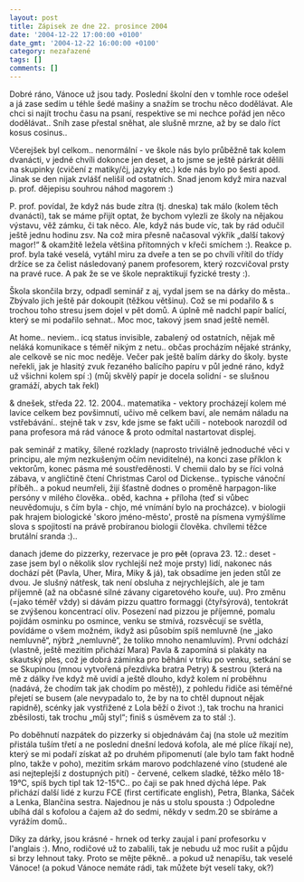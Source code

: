 ```yaml
---
layout: post
title: Zápisek ze dne 22. prosince 2004
date: '2004-12-22 17:00:00 +0100'
date_gmt: '2004-12-22 16:00:00 +0100'
category: nezařazené
tags: []
comments: []
---
```

<p>Dobré ráno, Vánoce už jsou tady. Poslední školní den v tomhle roce odešel a já zase sedím  u téhle šedé mašiny a snažím se trochu něco dodělávat. Ale chci si najít trochu času na psaní,  respektive se mi nechce pořád jen něco dodělávat.. Sníh zase přestal sněhat, ale slušně mrzne,  až by se dalo říct kosus cosinus..</p>
<p>Včerejšek byl celkom.. nenormální - ve škole nás bylo průběžně tak kolem dvanácti, v jedné  chvíli dokonce jen deset, a to jsme se ještě párkrát dělili na skupinky (cvičení z matiky/čj,   jazyky etc.) kde nás bylo po šesti apod. Jinak se den nijak zvlášť nelišil od ostatních.  Snad jenom když mira nazval p. prof. dějepisu souhrou náhod magorem :)</p>
<p>P. prof. povídal, že když nás bude zítra (tj. dneska) tak málo (kolem těch dvanácti),  tak se máme přijít optat, že bychom vylezli ze školy na nějakou výstavu, věž zámku, či tak něco.  Ale, když nás bude víc, tak by rád odučil ještě jednu hodinu zsv. Na což mira přesně načasoval  výkřik &bdquo;další takový magor!&ldquo; &amp; okamžitě ležela většina přítomných v křeči smíchem :).  Reakce p. prof. byla také veselá, vytáhl miru za dveře a ten se po chvíli vřítil do třídy držíce  se za čelist následovaný panem profesorem, který rozcvičoval prsty na pravé ruce. A pak že se ve škole  nepraktikují fyzické tresty :).</p>
<p>Škola skončila brzy, odpadl seminář z aj, vydal jsem se na dárky do města.. Zbývalo jich ještě pár  dokoupit (těžkou většinu). Což se mi podařilo &amp; s trochou toho stresu jsem dojel v pět domů.  A úplně mě nadchl papír balící, který se mi podařilo sehnat.. Moc moc, takový jsem snad ještě neměl.</p>
<p>At home.. neviem.. icq status invisible, zabalený od ostatních, nějak mě neláká komunikace  s téměř nikým z netu.. občas procházím nějaké stránky, ale celkově se nic moc neděje. Večer pak ještě  balím dárky do školy. byste neřekli, jak je hlasitý zvuk řezaného balícího papíru v půl jedné ráno,  když už všichni kolem spí :) (můj skvělý papír je docela solidní - se slušnou gramáží, abych tak řekl)</p>
<p>&amp; dnešek, středa 22. 12. 2004.. matematika - vektory procházejí kolem mé lavice celkem bez povšimnutí,  učivo mě celkem baví, ale nemám náladu na vstřebávání.. stejně tak v zsv, kde jsme se fakt učili - notebook  narozdíl od pana profesora má rád vánoce &amp; proto odmítal nastartovat displej.</p>
<p>pak seminář z matiky, šílené rozklady (naprosto triviálně jednoduché věci v principu, ale mým nezkušeným  očím neviditelné), na konci zase příklon k vektorům, konec pásma mé soustředěnosti. V chemii dalo by se říci  volná zábava, v angličtině čtení Christmas Carol od Dickense.. typische vánoční příběh.. a pokud neumřeli,  žijí šťastně dodnes o proměně harpagon-like persóny v milého člověka.. oběd, kachna + příloha (teď si vůbec  neuvědomuju, s čím byla - chjo, mé vnímání bylo na procházce). v biologii pak hrajem biologické 'skoro  jméno-město', prostě na písmena vymýšlíme slova s spojitostí na právě probíranou biologii člověka. chvílemi   těžce brutální sranda :)..</p>
<p>danach jdeme do pizzerky, rezervace je pro <del>pět</del> (oprava 23. 12.: deset - zase jsem byl o několik slov  rychlejší než moje prsty) lidí, nakonec nás dochází pět (Pavla, Uher, Mira,   Miky &amp; já), tak obsadíme jen jeden stůl ze dvou. Je slušný nátřesk, tak není obsluha z nejrychlejších,  ale je tam příjemně (až na občasné silné závany cigaretového kouře, uu). Pro změnu (=jako téměř vždy) si dávám   pizzu quattro formaggi (čtyřsýrová), tentokrát se zvýšenou koncentrací oliv. Posezení nad pizzou  je příjemné, pomalu pojídám osminku po osmince, venku se stmívá, rozsvěcují se světla, povídáme o všem možném,  ikdyž asi působím spíš nemluvně (ne &bdquo;jako nemluvně&ldquo;, nýbrž &bdquo;nemluvně&ldquo;, že toliko mnoho  nenamluvím). První odchází (vlastně, ještě mezitím přichází Mara) Pavla &amp; zapomíná si plakáty na skautský ples,   což je dobrá záminka pro běhání  v triku po venku, setkání se se Skupinou (mnou vytvořená přezdívka bratra Petry) &amp; sestrou (která  na mě z dálky řve  když mě uvidí a ještě dlouho, když kolem ní   proběhnu (nadává, že chodím tak jak chodím po městě)), z pohledu řidiče asi téměřné  přejetí se busem (ale nevypadalo to, že by na to chtěl dupnout nějak rapidně), scénky jak vystřižené  z Lola běží o život :), tak trochu na hranici zběsilosti, tak trochu &bdquo;můj styl&ldquo;; finiš s úsměvem  za to stál :).</p>
<p>Po doběhnutí nazpátek do pizzerky si objednávám čaj (na stole už mezitím přistála tuším třetí a ne poslední  dnešní ledová kofola, ale mé plíce říkají ne), který se mi podaří získat až po druhém připomenutí (ale bylo  tam fakt hodně plno, takže v poho), mezitím srkám marovo podchlazené víno (studené ale asi nejteplejší  z dostupných pití) - červené, celkem sladké, těžko mělo 18-19°C, spíš bych tipl tak 12-15°C.. po čaji se  pak hned dýchá lépe. Pak přichází další lidé z kurzu FCE (first certificate english), Petra, Blanka, Sáček a Lenka,  Blančina sestra. Najednou je nás u stolu spousta :) Odpoledne ubíhá dál s kofolou a čajem až do sedmi, někdy  v sedm.20 se sbíráme a vyrážím domů..</p>
<p>Díky za dárky, jsou krásné - hrnek od terky zaujal i paní profesorku v l'anglais :). Mno, rodičové už to zabalili,  tak je nebudu už moc rušit a půjdu si brzy lehnout taky. Proto se mějte pěkně.. a pokud už nenapíšu, tak veselé   Vánoce! (a pokud Vánoce nemáte rádi, tak můžete být veselí taky, ok?)</p>
